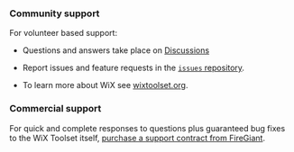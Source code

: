 ### Community support

For volunteer based support:

* Questions and answers take place on [Discussions](https://github.com/orgs/wixtoolset/discussions)

* Report issues and feature requests in the [`issues` repository](https://github.com/wixtoolset/issues/issues).

* To learn more about WiX see [wixtoolset.org](https://wixtoolset.org).


### Commercial support

For quick and complete responses to questions plus guaranteed bug fixes to the WiX Toolset itself, [purchase a support contract from FireGiant](https://www.firegiant.com/services/).
